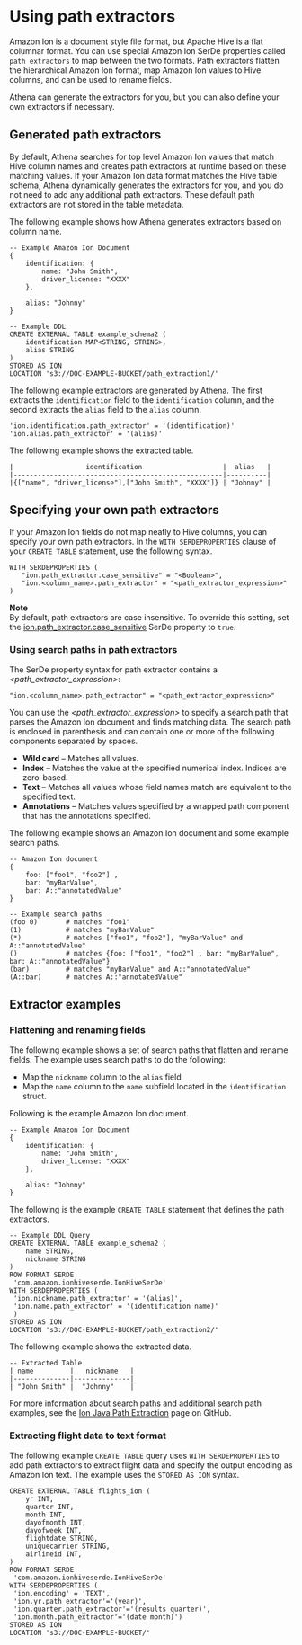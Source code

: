 # Using path extractors<a name="ion-serde-using-path-extractors"></a>

Amazon Ion is a document style file format, but Apache Hive is a flat columnar format\. You can use special Amazon Ion SerDe properties called `path extractors` to map between the two formats\. Path extractors flatten the hierarchical Amazon Ion format, map Amazon Ion values to Hive columns, and can be used to rename fields\.

Athena can generate the extractors for you, but you can also define your own extractors if necessary\.

## Generated path extractors<a name="ion-serde-generated-path-extractors"></a>

By default, Athena searches for top level Amazon Ion values that match Hive column names and creates path extractors at runtime based on these matching values\. If your Amazon Ion data format matches the Hive table schema, Athena dynamically generates the extractors for you, and you do not need to add any additional path extractors\. These default path extractors are not stored in the table metadata\.

The following example shows how Athena generates extractors based on column name\.

```
-- Example Amazon Ion Document
{
    identification: {
        name: "John Smith",
        driver_license: "XXXX"
    },
    
    alias: "Johnny"    
}

-- Example DDL
CREATE EXTERNAL TABLE example_schema2 (
    identification MAP<STRING, STRING>,
    alias STRING
)
STORED AS ION
LOCATION 's3://DOC-EXAMPLE-BUCKET/path_extraction1/'
```

The following example extractors are generated by Athena\. The first extracts the `identification` field to the `identification` column, and the second extracts the `alias` field to the `alias` column\.

```
'ion.identification.path_extractor' = '(identification)'
'ion.alias.path_extractor' = '(alias)'
```

The following example shows the extracted table\.

```
|                  identification                    |  alias   |
|----------------------------------------------------|----------|
|{["name", "driver_license"],["John Smith", "XXXX"]} | "Johnny" |
```

## Specifying your own path extractors<a name="ion-serde-specifying-your-own-path-extractors"></a>

If your Amazon Ion fields do not map neatly to Hive columns, you can specify your own path extractors\. In the `WITH SERDEPROPERTIES` clause of your `CREATE TABLE` statement, use the following syntax\.

```
WITH SERDEPROPERTIES (
   "ion.path_extractor.case_sensitive" = "<Boolean>", 
   "ion.<column_name>.path_extractor" = "<path_extractor_expression>"
)
```

**Note**  
By default, path extractors are case insensitive\. To override this setting, set the [ion.path_extractor.case_sensitive](ion-serde-using-ion-serde-properties.md#ioncase) SerDe property to `true`\.

### Using search paths in path extractors<a name="ion-serde-using-search-paths-in-path-extractors"></a>

The SerDe property syntax for path extractor contains a *<path\_extractor\_expression>*:

```
"ion.<column_name>.path_extractor" = "<path_extractor_expression>"         
```

You can use the *<path\_extractor\_expression>* to specify a search path that parses the Amazon Ion document and finds matching data\. The search path is enclosed in parenthesis and can contain one or more of the following components separated by spaces\.
+ **Wild card** – Matches all values\.
+ **Index** – Matches the value at the specified numerical index\. Indices are zero\-based\.
+ **Text** – Matches all values whose field names match are equivalent to the specified text\.
+ **Annotations** – Matches values specified by a wrapped path component that has the annotations specified\.

The following example shows an Amazon Ion document and some example search paths\.

```
-- Amazon Ion document
{
    foo: ["foo1", "foo2"] ,
    bar: "myBarValue", 
    bar: A::"annotatedValue"
}

-- Example search paths
(foo 0)       # matches "foo1"
(1)           # matches "myBarValue"
(*)           # matches ["foo1", "foo2"], "myBarValue" and A::"annotatedValue"
()            # matches {foo: ["foo1", "foo2"] , bar: "myBarValue", bar: A::"annotatedValue"}
(bar)         # matches "myBarValue" and A::"annotatedValue"
(A::bar)      # matches A::"annotatedValue"
```

## Extractor examples<a name="ion-serde-examples"></a>

### Flattening and renaming fields<a name="ion-serde-flattening-and-renaming-fields"></a>

The following example shows a set of search paths that flatten and rename fields\. The example uses search paths to do the following:
+ Map the `nickname` column to the `alias` field
+ Map the `name` column to the `name` subfield located in the `identification` struct\.

Following is the example Amazon Ion document\.

```
-- Example Amazon Ion Document
{
    identification: {
        name: "John Smith",
        driver_license: "XXXX"
    },
    
    alias: "Johnny"    
}
```

The following is the example `CREATE TABLE` statement that defines the path extractors\.

```
-- Example DDL Query
CREATE EXTERNAL TABLE example_schema2 (
    name STRING,
    nickname STRING
)
ROW FORMAT SERDE
 'com.amazon.ionhiveserde.IonHiveSerDe'
WITH SERDEPROPERTIES (
 'ion.nickname.path_extractor' = '(alias)',
 'ion.name.path_extractor' = '(identification name)'
 )
STORED AS ION
LOCATION 's3://DOC-EXAMPLE-BUCKET/path_extraction2/'
```

The following example shows the extracted data\.

```
-- Extracted Table
| name         |   nickname   |
|--------------|--------------|
| "John Smith" |  "Johnny"    |
```

For more information about search paths and additional search path examples, see the [Ion Java Path Extraction](https://github.com/amzn/ion-java-path-extraction) page on GitHub\.

### Extracting flight data to text format<a name="ion-serde-extracting-flight-data-to-text-format"></a>

The following example `CREATE TABLE` query uses `WITH SERDEPROPERTIES` to add path extractors to extract flight data and specify the output encoding as Amazon Ion text\. The example uses the `STORED AS ION` syntax\.

```
CREATE EXTERNAL TABLE flights_ion (
    yr INT,
    quarter INT,
    month INT,
    dayofmonth INT,
    dayofweek INT,
    flightdate STRING,
    uniquecarrier STRING,
    airlineid INT,
)
ROW FORMAT SERDE
 'com.amazon.ionhiveserde.IonHiveSerDe'
WITH SERDEPROPERTIES (
 'ion.encoding' = 'TEXT',
 'ion.yr.path_extractor'='(year)',
 'ion.quarter.path_extractor'='(results quarter)',
 'ion.month.path_extractor'='(date month)')
STORED AS ION
LOCATION 's3://DOC-EXAMPLE-BUCKET/'
```